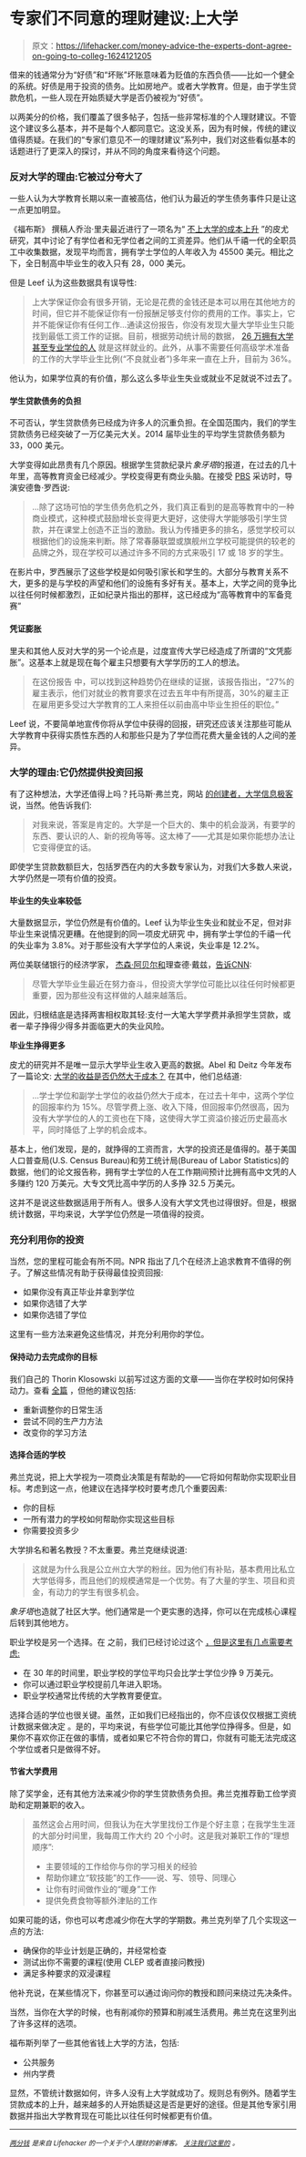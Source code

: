 # 专家们不同意的理财建议:上大学

> 原文：<https://lifehacker.com/money-advice-the-experts-dont-agree-on-going-to-colleg-1624121205>

借来的钱通常分为“好债”和“坏账”坏账意味着为贬值的东西负债——比如一个健全的系统。好债是用于投资的债务。比如房地产。或者大学教育。但是，由于学生贷款危机，一些人现在开始质疑大学是否仍被视为“好债”。



以两美分的价格，我们覆盖了很多帖子，包括一些非常标准的个人理财建议。不管这个建议多么基本，并不是每个人都同意它。这没关系，因为有时候，传统的建议值得质疑。在我们的“专家们意见不一的理财建议”系列中，我们对这些看似基本的话题进行了更深入的探讨，并从不同的角度来看待这个问题。

### 反对大学的理由:它被过分夸大了

一些人认为大学教育长期以来一直被高估，他们认为最近的学生债务事件只是让这一点更加明显。

《福布斯》 撰稿人乔治·里夫最近进行了一项名为“ [不上大学的成本上升](http://www.pewsocialtrends.org/2014/02/11/the-rising-cost-of-not-going-to-college/) ”的皮尤研究，其中讨论了有学位者和无学位者之间的工资差异。他们从千禧一代的全职员工中收集数据，发现平均而言，拥有学士学位的人年收入为 45500 美元。相比之下，全日制高中毕业生的收入只有 28，000 美元。

但是 Leef 认为这些数据具有误导性:

> 上大学保证你会有很多开销，无论是花费的金钱还是本可以用在其他地方的时间，但它并不能保证你有一份报酬足够支付你的费用的工作。事实上，它并不能保证你有任何工作...通读这份报告，你没有发现大量大学毕业生只能找到最低工资工作的证据。目前，根据劳动统计局的数据， [26 万拥有大学甚至专业学位的人](http://money.cnn.com/2014/03/31/news/economy/minimum-wage-college-graduates/index.html) 就是这样就业的。此外，从事不需要任何高级学术准备的工作的大学毕业生比例(“不良就业者”)多年来一直在上升，目前为 36%。

他认为，如果学位真的有价值，那么这么多毕业生失业或就业不足就说不过去了。

#### 学生贷款债务的负担

不可否认，学生贷款债务已经成为许多人的沉重负担。在全国范围内，我们的学生贷款债务已经突破了一万亿美元大关。2014 届毕业生的平均学生贷款债务额为 33，000 美元。

大学变得如此昂贵有几个原因。根据学生贷款纪录片*象牙塔*的报道，在过去的几十年里，高等教育资金已经减少。学校变得更有商业头脑。在接受 [PBS](http://www.pbs.org/newshour/bb/ivory-tower-explores-american-higher-education-pricey/) 采访时，导演安德鲁·罗西说:

> ...除了这场可怕的学生债务危机之外，我们真正看到的是高等教育中的一种商业模式，这种模式鼓励增长变得更大更好，这使得大学能够吸引学生贷款，并在课堂上创造不正当的激励。我认为传播更多的排名，感觉学校可以根据他们的设施来判断。除了常春藤联盟或旗舰州立学校可能提供的较老的品牌之外，现在学校可以通过许多不同的方式来吸引 17 或 18 岁的学生。

在影片中，罗西展示了这些学校是如何吸引家长和学生的。大部分与教育关系不大，更多的是与学校的声望和他们的设施有多好有关。基本上，大学之间的竞争比以往任何时候都激烈，正如纪录片指出的那样，这已经成为“高等教育中的军备竞赛”

#### 凭证膨胀

里夫和其他人反对大学的另一个论点是，过度宣传大学已经造成了所谓的“文凭膨胀”。这基本上就是现在每个雇主只想要有大学学历的工人的想法。

> 在这份报告 中，可以找到这种趋势仍在继续的证据，该报告指出，“27%的雇主表示，他们对就业的教育要求在过去五年中有所提高，30%的雇主正在雇用更多受过大学教育的工人来担任以前由高中毕业生担任的职位。”

Leef 说，不要简单地宣传你将从学位中获得的回报，研究还应该关注那些可能从大学教育中获得实质性东西的人和那些只是为了学位而花费大量金钱的人之间的差异。

### 大学的理由:它仍然提供投资回报

有了这种想法，大学还值得上吗？托马斯·弗兰克，网站 [的创建者，大学信息极客](http://collegeinfogeek.com/) 说，当然。他告诉我们:

> 对我来说，答案是肯定的。大学是一个巨大的、集中的机会漩涡，有要学的东西、要认识的人、新的视角等等。这太棒了——尤其是如果你能想办法让它变得便宜的话。

即使学生贷款数额巨大，包括罗西在内的大多数专家认为，对我们大多数人来说，大学仍然是一项有价值的投资。

#### 毕业生的失业率较低

大量数据显示，学位仍然是有价值的。Leef 认为毕业生失业和就业不足，但对非毕业生来说情况更糟。在他提到的同一项皮尤研究 中，拥有学士学位的千禧一代的失业率为 3.8%。对于那些没有大学学位的人来说，失业率是 12.2%。

两位美联储银行的经济学家， [杰森·阿贝尔和](http://www.newyorkfed.org/research/current_issues/ci20-3.pdf)理查德·戴兹，[告诉CNN](http://money.cnn.com/2014/06/24/news/economy/college-worth-it/):

> 尽管大学毕业生最近在努力奋斗，但投资大学学位可能比以往任何时候都更重要，因为那些没有这样做的人越来越落后。

因此，归根结底是选择两害相权取其轻:支付一大笔大学学费并承担学生贷款，或者一辈子挣得少得多并面临更大的失业风险。

**毕业生挣得更多**

皮尤的研究并不是唯一显示大学毕业生收入更高的数据。Abel 和 Deitz 今年发布了一篇论文: [大学的收益是否仍然大于成本？](http://www.newyorkfed.org/research/current_issues/ci20-3.pdf) 在其中，他们总结道:

> ...学士学位和副学士学位的收益仍然大于成本，在过去十年中，这两个学位的回报率约为 15%。尽管学费上涨、收入下降，但回报率仍然很高，因为没有大学学位的人的工资也在下降，这使得大学工资溢价接近历史最高水平，同时降低了上学的机会成本。

基本上，他们发现，是的，就挣得的工资而言，大学的投资还是值得的。基于美国人口普查局(U.S. Census Bureau)和劳工统计局(Bureau of Labor Statistics)的数据，他们的论文报告称，拥有学士学位的人在工作期间预计比拥有高中文凭的人多赚约 120 万美元。大专文凭比高中学历的人多挣 32.5 万美元。

这并不是说这些数据适用于所有人。很多人没有大学文凭也过得很好。但是，根据统计数据，平均来说，大学学位仍然是一项值得的投资。

### 充分利用你的投资

当然，您的里程可能会有所不同。NPR 指出了几个在经济上追求教育不值得的例子。了解这些情况有助于获得最佳投资回报:

*   如果你没有真正毕业并拿到学位
*   如果你选错了大学
*   如果你选错了学位

这里有一些方法来避免这些情况，并充分利用你的学位。

#### 保持动力去完成你的目标

我们自己的 Thorin Klosowski 以前写过这方面的文章——当你在学校时如何保持动力。查看 [全篇](https://lifehacker.com/how-can-i-stay-motivated-and-finish-my-school-work-1223894138) ，但他的建议包括:

*   重新调整你的日常生活
*   尝试不同的生产力方法
*   改变你的学习方法

#### 选择合适的学校

弗兰克说，把上大学视为一项商业决策是有帮助的——它将如何帮助你实现职业目标。考虑到这一点，他建议在选择学校时要考虑几个重要因素:

*   你的目标
*   一所有潜力的学校如何帮助你实现这些目标
*   你需要投资多少

大学排名和著名教授？不太重要。弗兰克继续说道:

> 这就是为什么我是公立州立大学的粉丝。因为他们有补贴，基本费用比私立大学低得多，而且他们的规模通常是一个优势。有了大量的学生、项目和资金，有动力的学生有很多机会。

*象牙塔*也造就了社区大学。他们通常是一个更实惠的选择，你可以在完成核心课程后转到其他地方。

职业学校是另一个选择。在 之前，我们已经讨论过这个 [，但是这里有几点需要考虑:](http://lifehacker.com/trade-school-might-be-a-better-choice-than-college-her-1484086007)

*   在 30 年的时间里，职业学校的学位平均只会比学士学位少挣 9 万美元。
*   你可以通过职业学校提前几年进入职场。
*   职业学校通常比传统的大学教育要便宜。

选择合适的学位也很关键。虽然，正如我们已经指出的，你不应该仅仅根据工资统计数据来做决定 。是的，平均来说，有些学位可能比其他学位挣得多。但是，如果你不喜欢你正在做的事情，或者如果它不符合你的胃口，你就有可能无法完成这个学位或者只是做得不好。

#### 节省大学费用

除了奖学金，还有其他方法来减少你的学生贷款债务负担。弗兰克推荐勤工俭学资助和定期兼职的收入。

> 虽然这会占用时间，但我认为在大学里找份工作是个好主意；在我学生生涯的大部分时间里，我每周工作大约 20 个小时。这是我对兼职工作的“理想顺序”:
> 
> *   主要领域的工作给你与你的学习相关的经验
> *   帮助你建立“软技能”的工作——说、写、领导、同理心
> *   让你有时间做作业的“暖身”工作
> *   提供免费食物等额外津贴的工作

如果可能的话，你也可以考虑减少你在大学的学期数。弗兰克列举了几个实现这一点的方法:

*   确保你的毕业计划是正确的，并经常检查
*   测试出你不需要的课程(使用 CLEP 或者直接问教授)
*   满足多种要求的双浸课程

他补充说，在某些情况下，你甚至可以通过询问你的教授和顾问来绕过先决条件。

当然，当你在大学的时候，也有削减你的预算和削减生活费用。弗兰克在这里列出了许多这样的选项。

福布斯列举了一些其他省钱上大学的方法，包括:

*   公共服务
*   州内学费

显然，不管统计数据如何，许多人没有上大学就成功了。规则总有例外。随着学生贷款成本的上升，越来越多的人开始质疑这是否是更好的途径。但是其他专家引用数据并指出大学教育现在可能比以往任何时候都更有价值。

* * *

[*<small>两分钱</small>*](http://twocents.lifehacker.com/) *<small>是来自 Lifehacker 的一个关于个人理财的新博客。</small>* [*<small>关注我们这里的</small>*](https://twitter.com/TwoCentsLH) *<small>。</small>*